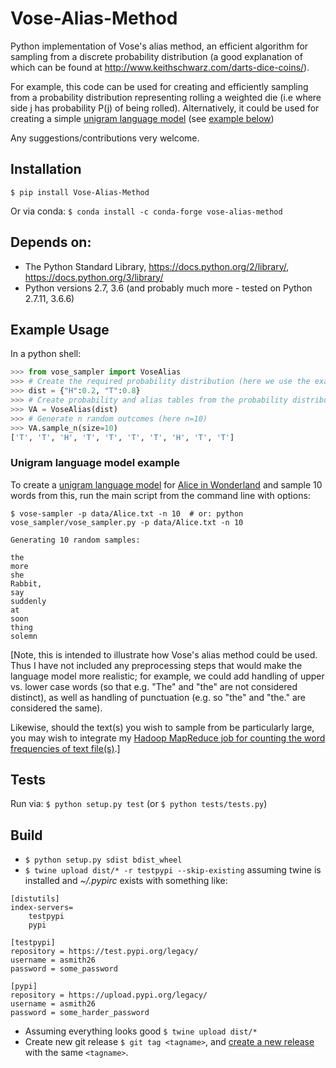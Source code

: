 # Vose-Alias-Method
Python implementation of Vose's alias method, an efficient algorithm for sampling from a discrete probability distribution (a good explanation of which can be found at http://www.keithschwarz.com/darts-dice-coins/).

For example, this code can be used for creating and efficiently sampling from a probability distribution representing rolling a weighted die (i.e where side j has probability P(j) of being rolled). Alternatively, it could be used for creating a simple [unigram language model](https://en.wikipedia.org/wiki/Language_model#Unigram_models) (see [example below](#unigram-usage))

Any suggestions/contributions very welcome.

## Installation
`$ pip install Vose-Alias-Method`

Or via conda: `$ conda install -c conda-forge vose-alias-method`


## Depends on:
- The Python Standard Library, https://docs.python.org/2/library/, https://docs.python.org/3/library/
- Python versions 2.7, 3.6 (and probably much more - tested on Python 2.7.11, 3.6.6)

## Example Usage
In a python shell:

```python
>>> from vose_sampler import VoseAlias
>>> # Create the required probability distribution (here we use the example of a weighted coin with probability H:=Heads=0.2 and T:=Tail=0.8)
>>> dist = {"H":0.2, "T":0.8}
>>> # Create probability and alias tables from the probability distribution, for sampling via Vose's alias method
>>> VA = VoseAlias(dist)
>>> # Generate n random outcomes (here n=10)
>>> VA.sample_n(size=10)
['T', 'T', 'H', 'T', 'T', 'T', 'T', 'H', 'T', 'T']
```

### Unigram language model example
To create a [unigram language model](https://en.wikipedia.org/wiki/Language_model#Unigram_models) for [Alice in Wonderland](http://www.gutenberg.org/cache/epub/11/pg11.txt) and sample 10 words from this, run the main script from the command line with options:

```
$ vose-sampler -p data/Alice.txt -n 10  # or: python vose_sampler/vose_sampler.py -p data/Alice.txt -n 10

Generating 10 random samples:

the
more
she
Rabbit,
say
suddenly
at
soon
thing
solemn
```

[Note, this is intended to illustrate how Vose's alias method could be used. Thus I have not included any preprocessing steps that would make the language model more realistic; for example, we could add handling of upper vs. lower case words (so that e.g. "The" and "the" are not considered distinct), as well as handling of punctuation (e.g. so "the" and "the." are considered the same).

Likewise, should the text(s) you wish to sample from be particularly large, you may wish to integrate my [Hadoop MapReduce job for counting the word frequencies of text file(s)](https://github.com/asmith26/python-mapreduce-examples/tree/master/word_frequencies).]


## Tests
Run via: `$ python setup.py test` (or `$ python tests/tests.py`)

## Build
- `$ python setup.py sdist bdist_wheel`
- `$ twine upload dist/* -r testpypi --skip-existing` assuming twine is installed and *~/.pypirc* exists with something like:
```
[distutils]
index-servers=
    testpypi
    pypi
    
[testpypi]
repository = https://test.pypi.org/legacy/
username = asmith26
password = some_password

[pypi]
repository = https://upload.pypi.org/legacy/
username = asmith26
password = some_harder_password
```

- Assuming everything looks good `$ twine upload dist/*`
- Create new git release `$ git tag <tagname>`, and [create a new release](https://github.com/asmith26/Vose-Alias-Method/releases/new) with the same `<tagname>`.
